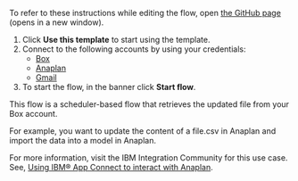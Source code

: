 To refer to these instructions while editing the flow, open [the GitHub page](https://github.com/ot4i/app-connect-templates/tree/main/resources/markdown/Retrieve%20a%20file%20from%20Box%20and%20update%20the%20content%20in%20Anaplan,%20then%20import%20the%20data%20into%20a%20model%20in%20Anaplan_instructions.md) (opens in a new window).

1. Click **Use this template** to start using the template.
2. Connect to the following accounts by using your credentials:
   - [Box](https://ibm.biz/ach2box) 
   - [Anaplan](https://ibm.biz/acanaplan) 
   - [Gmail](https://ibm.biz/acgmail) 
3. To start the flow, in the banner click **Start flow**.

This flow is a scheduler-based flow that retrieves the updated file from your Box account.

For example, you want to update the content of a file.csv in Anaplan and import the data into a model in Anaplan.

For more information, visit the IBM Integration Community for this use case. See, [Using IBM® App Connect to interact with Anaplan](https://community.ibm.com/community/user/integration/blogs/shamini-arumugam1/2022/09/28/using-ibm-app-connect-to-interact-with-anaplan).

